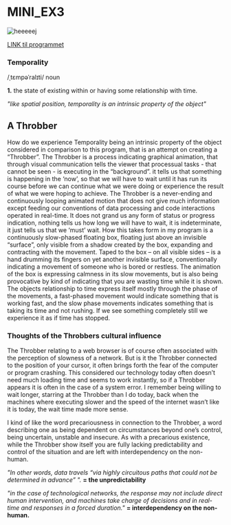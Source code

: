 # MINI_EX3

![heeeeej](https://github.com/madsdixen/mini_ex/blob/master/mini_ex3/Capture.PNG?raw=true)

[LINK til programmet](https://cdn.rawgit.com/madsdixen/mini_ex/538a561d/mini_ex3/index.html)


### Temporality
/ˌtɛmpəˈralɪti/
noun

**1.** the state of existing within or having some relationship with time.

*"like spatial position, temporality is an intrinsic property of the object"*

## A Throbber
How do we experience Temporality being an intrinsic property of the object considered in comparison to this program, that is an attempt on creating a “Throbber”. The Throbber is a process indicating graphical animation, that through visual communication tells the viewer that processual tasks - that cannot be seen - is executing in the “background”. it tells us that something is happening in the ‘now’, so that we will have to wait until it has run its course before we can continue what we were doing or experience the result of what we were hoping to achieve. The Throbber is a never-ending and continuously looping animated motion that does not give much information except feeding our conventions of data processing and code interactions operated in real-time. It does not grand us any form of status or progress indication, nothing tells us how long we will have to wait, it is indeterminate, it just tells us that we ‘must’ wait. How this takes form in my program is a continuously slow-phased floating box, floating just above an invisible “surface”, only visible from a shadow created by the box, expanding and contracting with the movement. Taped to the box – on all visible sides – is a hand drumming its fingers on yet another invisible surface, conventionally indicating a movement of someone who is bored or restless. The animation of the box is expressing calmness in its slow movements, but is also being provocative by kind of indicating that you are wasting time while it is shown. The objects relationship to time express itself mostly through the phase of the movements, a fast-phased movement would indicate something that is working fast, and the slow phase movements indicates something that is taking its time and not rushing. If we see something completely still we experience it as if time has stopped.

### Thoughts of the Throbbers cultural influence
The Throbber relating to a web browser is of course often associated with the perception of slowness of a network. But is it the Throbber connected to the position of your cursor, it often brings forth the fear of the computer or program crashing. This considered our technology today often doesn’t need much loading time and seems to work instantly, so if a Throbber appears it is often in the case of a system error. I remember being willing to wait longer, starring at the Throbber than I do today, back when the machines where executing slower and the speed of the internet wasn’t like it is today, the wait time made more sense. 

I kind of like the word precariousness in connection to the Throbber, a word describing one as being dependent on circumstances beyond one’s control, being uncertain, unstable and insecure. As with a precarious existence, while the Throbber show itself you are fully lacking predictability and control of the situation and are left with interdependency on the non-human.
 
*"In other words, data travels “via highly circuitous paths that could not be determined in advance” ".*
**= the unpredictability**
 
*"in the case of technological networks, the response may not include direct human intervention, and machines take charge of decisions and in real-time and responses in a forced duration."*
**= interdependency on the non-human.**
 

